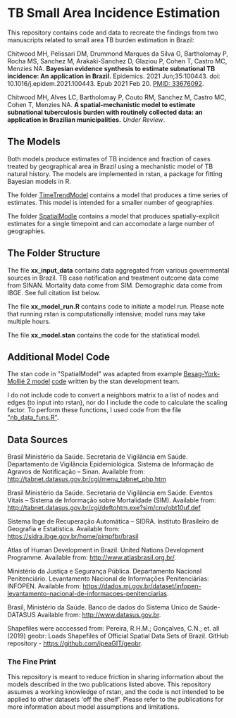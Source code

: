 # TB Small Area Incidence Estimation
This repository contains code and data to recreate the findings from two manuscripts related to small area TB burden estimation in Brazil: 

  Chitwood MH, Pelissari DM, Drummond Marques da Silva G, Bartholomay P, Rocha MS, Sanchez M, Arakaki-Sanchez D, Glaziou P, Cohen T, Castro MC, Menzies NA. **Bayesian evidence synthesis to estimate subnational TB incidence: An application in Brazil.** Epidemics. 2021 Jun;35:100443. doi: 10.1016/j.epidem.2021.100443. Epub 2021 Feb 20. [PMID: 33676092](https://pubmed.ncbi.nlm.nih.gov/33676092/).

  Chitwood MH, Alves LC, Bartholomay P, Couto RM, Sanchez M, Castro MC, Cohen T, Menzies NA. **A spatial-mechanistic model to estimate subnational tuberculosis burden with routinely collected data: an application in Brazilian municipalities.** *Under Review*.

## The Models
Both models produce estimates of TB incidence and fraction of cases treated by geographical area in Brazil using a mechanistic model of TB natural history. The models are implemented in rstan, a package for fitting Bayesian models in R. 

The folder [TimeTrendModel](https://github.com/mel-hc/TB_saie/tree/main/TimeTrendModel) contains a model that produces a time series of estimates. This model is intended for a smaller number of geographies. 

The folder [SpatialModle](https://github.com/mel-hc/TB_saie/tree/main/SpatialModel) contains a model that produces spatially-explicit estimates for a single timepoint and can accomodate a large number of geographies.

## The Folder Structure
The file **xx_input_data** contains data aggregated from various governmental sources in Brazil. TB case notification and treatment outcome data come from SINAN. Mortality data come from SIM. Demographic data come from IBGE. See full citation list below. 

The file **xx_model_run.R** contains code to initiate a model run. Please note that running rstan is computationally intensive; model runs may take multiple hours.

The file **xx_model.stan** contains the code for the statistical model. 

## Additional Model Code
The stan code in "SpatialModel" was adapted from example [Besag-York-Mollié 2 model](https://pubmed.ncbi.nlm.nih.gov/31677766/) [code](https://github.com/stan-dev/example-models/blob/885bd18e93fd4b7b19290d8967064174bbe45156/knitr/car-iar-poisson/bym2.stan) written by the stan development team.

I do not include code to convert a neighbors matrix to a list of nodes and edges (to input into rstan), nor do I include the code to calculate the scaling factor. To perform these functions, I used code from the file ["nb_data_funs.R"](https://github.com/stan-dev/example-models/blob/885bd18e93fd4b7b19290d8967064174bbe45156/knitr/car-iar-poisson/nb_data_funs.R). 

## Data Sources
Brasil Ministério da Saúde. Secretaria de Vigilância em Saúde. Departamento de Vigilância Epidemiológica. Sistema de Informação de Agravos de Notificação – Sinan. Available from: http://tabnet.datasus.gov.br/cgi/menu_tabnet_php.htm 

Brasil Ministério da Saúde. Secretaria de Vigilância em Saúde. Eventos Vitais – Sistema de Informação sobre Mortalidade (SIM). Available from: http://tabnet.datasus.gov.br/cgi/deftohtm.exe?sim/cnv/obt10uf.def 

Sistema Ibge de Recuperação Automática – SIDRA. Instituto Brasileiro de Geografia e Estatística. Available from: https://sidra.ibge.gov.br/home/pimpfbr/brasil 

Atlas of Human Development in Brazil. United Nations Development Programme. Available from: http://www.atlasbrasil.org.br/. 
	
Ministério da Justiça e Segurança Pública. Departamento Nacional Penitenciário. Levantamento Nacional de Informações Penitenciárias: INFOPEN. Available from: https://dados.mj.gov.br/dataset/infopen-levantamento-nacional-de-informacoes-penitenciarias.

Brasil, Ministério da Saúde. Banco de dados do Sistema Unico de Saúde-DATASUS Available from: http://www.datasus.gov.br. 

Shapefiles were acccessed from: Pereira, R.H.M.; Gonçalves, C.N.; et. all (2019) geobr: Loads Shapefiles of Official Spatial Data Sets of Brazil. GitHub repository - https://github.com/ipeaGIT/geobr.

### The Fine Print
This repository is meant to reduce friction in sharing information about the models described in the two publications listed above. This repository assumes a working knowledge of rstan, and the code is not intended to be applied to other datasets 'off the shelf'. Please refer to the publications for more information about model assumptions and limitations. 
